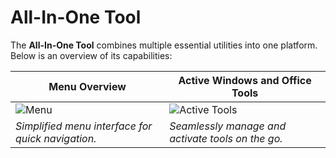 # All-In-One Tool

The **All-In-One Tool** combines multiple essential utilities into one platform. Below is an overview of its capabilities:

| **Menu Overview**                                 | **Active Windows and Office Tools**               |
|----------------------------------------------------|----------------------------------------------------|
| ![Menu](https://github.com/user-attachments/assets/be97ff45-5214-40a5-821a-5bd81cc76de0) | ![Active Tools](https://github.com/user-attachments/assets/c255ed57-c193-4634-9876-4a773c3334b9) |
| *Simplified menu interface for quick navigation.* | *Seamlessly manage and activate tools on the go.* |
